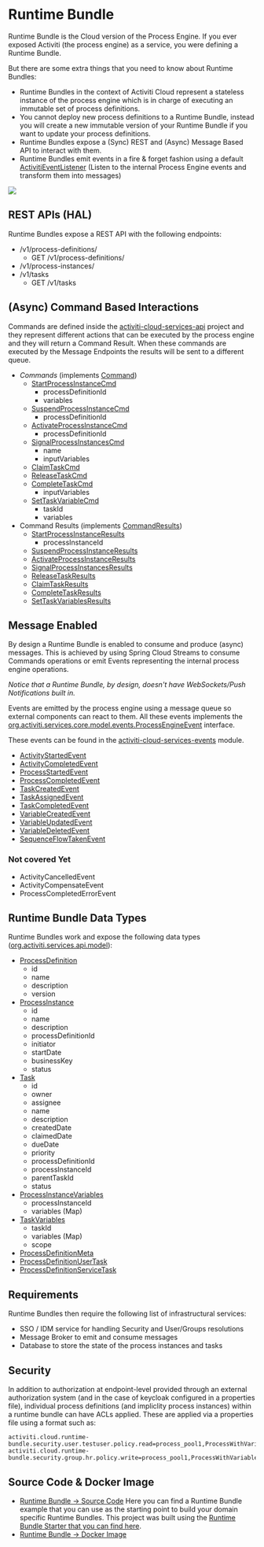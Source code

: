 # Runtime Bundle

Runtime Bundle is the Cloud version of the Process Engine.
If you ever exposed Activiti (the process engine) as a service, you were defining a Runtime Bundle.

But there are some extra things that you need to know about Runtime Bundles:
- Runtime Bundles in the context of Activiti Cloud represent a stateless instance of the process engine which is in charge of executing an immutable set of process definitions.
- You cannot deploy new process definitions to a Runtime Bundle, instead you will create a new immutable version of your Runtime Bundle if you  want to update your process definitions.
- Runtime Bundles expose a (Sync) REST and (Async) Message Based API to interact with them.
- Runtime Bundles emit events in a fire & forget fashion using a default [ActivitiEventListener](https://github.com/Activiti/activiti-cloud-runtime-bundle-service/blob/master/activiti-cloud-services-runtime-bundle/activiti-cloud-services-api/src/main/java/org/activiti/cloud/services/events/MessageProducerActivitiEventListener.java) (Listen to the internal Process Engine events and transform them into messages)

![](../../../assets/RuntimeBundle.png)

## REST APIs (HAL)
Runtime Bundles expose a REST API with the following endpoints:
- /v1/process-definitions/
  - GET /v1/process-definitions/
- /v1/process-instances/
- /v1/tasks
  - GET /v1/tasks

## (Async) Command Based Interactions
Commands are defined inside the [activiti-cloud-services-api](https://github.com/Activiti/activiti-cloud-runtime-bundle-service/tree/develop/activiti-cloud-services-runtime-bundle/activiti-cloud-services-api) project
and they represent different actions that can be executed by the process engine and they will return a Command Result. When these commands are executed by the Message Endpoints the results will be sent to a different queue.

- *Commands* (implements [Command](https://github.com/Activiti/activiti-cloud-runtime-bundle-service/blob/master/activiti-cloud-services-runtime-bundle/activiti-cloud-services-api/src/main/java/org/activiti/cloud/services/api/commands/Command.java))
  - [StartProcessInstanceCmd](https://github.com/Activiti/activiti-cloud-runtime-bundle-service/blob/master/activiti-cloud-services-runtime-bundle/activiti-cloud-services-api/src/main/java/org/activiti/cloud/services/api/commands/StartProcessInstanceCmd.java)
    - processDefinitionId
    - variables
  - [SuspendProcessInstanceCmd](https://github.com/Activiti/activiti-cloud-runtime-bundle-service/blob/master/activiti-cloud-services-runtime-bundle/activiti-cloud-services-api/src/main/java/org/activiti/cloud/services/api/commands/SuspendProcessInstanceCmd.java)
    - processDefinitionId
  - [ActivateProcessInstanceCmd](https://github.com/Activiti/activiti-cloud-runtime-bundle-service/blob/master/activiti-cloud-services-runtime-bundle/activiti-cloud-services-api/src/main/java/org/activiti/cloud/services/api/commands/ActivateProcessInstanceCmd.java)
    - processDefinitionId
  - [SignalProcessInstancesCmd](https://github.com/Activiti/activiti-cloud-runtime-bundle-service/blob/master/activiti-cloud-services-runtime-bundle/activiti-cloud-services-api/src/main/java/org/activiti/cloud/services/api/commands/SignalProcessInstancesCmd.java)
    - name
    - inputVariables
  - [ClaimTaskCmd](https://github.com/Activiti/activiti-cloud-runtime-bundle-service/blob/master/activiti-cloud-services-runtime-bundle/activiti-cloud-services-api/src/main/java/org/activiti/cloud/services/api/commands/ClaimTaskCmd.java)
  - [ReleaseTaskCmd](https://github.com/Activiti/activiti-cloud-runtime-bundle-service/blob/master/activiti-cloud-services-runtime-bundle/activiti-cloud-services-api/src/main/java/org/activiti/cloud/services/api/commands/ReleaseTaskCmd.java)
  - [CompleteTaskCmd](https://github.com/Activiti/activiti-cloud-runtime-bundle-service/blob/master/activiti-cloud-services-runtime-bundle/activiti-cloud-services-api/src/main/java/org/activiti/cloud/services/api/commands/CompleteTaskCmd.java)
    - inputVariables
  - [SetTaskVariableCmd](https://github.com/Activiti/activiti-cloud-runtime-bundle-service/blob/master/activiti-cloud-services-runtime-bundle/activiti-cloud-services-api/src/main/java/org/activiti/cloud/services/api/commands/SetTaskVariablesCmd.java)
    - taskId
    - variables
- Command Results (implements [CommandResults](https://github.com/Activiti/activiti-cloud-runtime-bundle-service/blob/master/activiti-cloud-services-runtime-bundle/activiti-cloud-services-api/src/main/java/org/activiti/cloud/services/api/commands/results/CommandResults.java))
  - [StartProcessInstanceResults](https://github.com/Activiti/activiti-cloud-runtime-bundle-service/blob/master/activiti-cloud-services-runtime-bundle/activiti-cloud-services-api/src/main/java/org/activiti/cloud/services/api/commands/results/StartProcessInstanceResults.java)
    - processInstanceId
  - [SuspendProcessInstanceResults](https://github.com/Activiti/activiti-cloud-runtime-bundle-service/blob/master/activiti-cloud-services-runtime-bundle/activiti-cloud-services-api/src/main/java/org/activiti/cloud/services/api/commands/results/SuspendProcessInstanceResults.java)
  - [ActivateProcessInstanceResults](https://github.com/Activiti/activiti-cloud-runtime-bundle-service/blob/master/activiti-cloud-services-runtime-bundle/activiti-cloud-services-api/src/main/java/org/activiti/cloud/services/api/commands/results/ActivateProcessInstanceResults.java)
  - [SignalProcessInstancesResults](https://github.com/Activiti/activiti-cloud-runtime-bundle-service/blob/master/activiti-cloud-services-runtime-bundle/activiti-cloud-services-api/src/main/java/org/activiti/cloud/services/api/commands/results/SignalProcessInstancesResults.java)
  - [ReleaseTaskResults](https://github.com/Activiti/activiti-cloud-runtime-bundle-service/blob/master/activiti-cloud-services-runtime-bundle/activiti-cloud-services-api/src/main/java/org/activiti/cloud/services/api/commands/results/ReleaseTaskResults.java)
  - [ClaimTaskResults](https://github.com/Activiti/activiti-cloud-runtime-bundle-service/blob/master/activiti-cloud-services-runtime-bundle/activiti-cloud-services-api/src/main/java/org/activiti/cloud/services/api/commands/results/ClaimTaskResults.java)
  - [CompleteTaskResults](https://github.com/Activiti/activiti-cloud-runtime-bundle-service/blob/master/activiti-cloud-services-runtime-bundle/activiti-cloud-services-api/src/main/java/org/activiti/cloud/services/api/commands/results/CompleteTaskResults.java)
  - [SetTaskVariablesResults](https://github.com/Activiti/activiti-cloud-runtime-bundle-service/blob/master/activiti-cloud-services-runtime-bundle/activiti-cloud-services-api/src/main/java/org/activiti/cloud/services/api/commands/results/SetTaskVariablesResults.java)

## Message Enabled
By design a Runtime Bundle is enabled to consume and produce (async) messages. This is achieved by
using Spring Cloud Streams to consume Commands operations or emit Events representing the internal process engine
operations.

*Notice that a Runtime Bundle, by design, doesn't have WebSockets/Push Notifications built in.*

Events are emitted by the process engine using a message queue so external components can react to them.
All these events implements the [org.activiti.services.core.model.events.ProcessEngineEvent](https://github.com/Activiti/activiti-cloud-runtime-bundle-service/blob/master//activiti-cloud-services-runtime-bundle/activiti-cloud-services-api/src/main/java/org/activiti/cloud/services/api/events/ProcessEngineEvent.java) interface.

These events can be found in the [activiti-cloud-services-events](https://github.com/Activiti/activiti-cloud-runtime-bundle-service/blob/master/activiti-cloud-services-runtime-bundle/activiti-cloud-services-events/) module.

* [ActivityStartedEvent](https://github.com/Activiti/activiti-cloud-runtime-bundle-service/blob/master/activiti-cloud-services-runtime-bundle/activiti-cloud-services-events/src/main/java/org/activiti/cloud/services/events/ActivityStartedEvent.java)
* [ActivityCompletedEvent](https://github.com/Activiti/activiti-cloud-runtime-bundle-service/blob/master/activiti-cloud-services-runtime-bundle/activiti-cloud-services-events/src/main/java/org/activiti/cloud/services/events/ActivityCompletedEvent.java)
* [ProcessStartedEvent](https://github.com/Activiti/activiti-cloud-runtime-bundle-service/blob/master/activiti-cloud-services-runtime-bundle/activiti-cloud-services-events/src/main/java/org/activiti/cloud/services/events/ProcessStartedEvent.java)
* [ProcessCompletedEvent](https://github.com/Activiti/activiti-cloud-runtime-bundle-service/blob/master/activiti-cloud-services-runtime-bundle/activiti-cloud-services-events/src/main/java/org/activiti/cloud/services/events/ProcessCompletedEvent.java)
* [TaskCreatedEvent](https://github.com/Activiti/activiti-cloud-runtime-bundle-service/blob/master/activiti-cloud-services-runtime-bundle/activiti-cloud-services-events/src/main/java/org/activiti/cloud/services/events/TaskCreatedEvent.java)
* [TaskAssignedEvent](https://github.com/Activiti/activiti-cloud-runtime-bundle-service/blob/master/activiti-cloud-services-runtime-bundle/activiti-cloud-services-events/src/main/java/org/activiti/cloud/services/events/TaskAssignedEvent.java)
* [TaskCompletedEvent](https://github.com/Activiti/activiti-cloud-runtime-bundle-service/blob/master/activiti-cloud-services-runtime-bundle/activiti-cloud-services-events/src/main/java/org/activiti/cloud/services/events/TaskCompletedEvent.java)
* [VariableCreatedEvent](https://github.com/Activiti/activiti-cloud-runtime-bundle-service/blob/master/activiti-cloud-services-runtime-bundle/activiti-cloud-services-events/src/main/java/org/activiti/cloud/services/events/VariableCreatedEvent.java)
* [VariableUpdatedEvent](https://github.com/Activiti/activiti-cloud-runtime-bundle-service/blob/master/activiti-cloud-services-runtime-bundle/activiti-cloud-services-events/src/main/java/org/activiti/cloud/services/events/VariableUpdatedEvent.java)
* [VariableDeletedEvent](https://github.com/Activiti/activiti-cloud-runtime-bundle-service/blob/master/activiti-cloud-services-runtime-bundle/activiti-cloud-services-events/src/main/java/org/activiti/cloud/services/events/VariableDeletedEvent.java)
* [SequenceFlowTakenEvent](https://github.com/Activiti/activiti-cloud-runtime-bundle-service/blob/master/activiti-cloud-services-runtime-bundle/activiti-cloud-services-api/src/main/java/org/activiti/cloud/services/events/SequenceFlowTakenEvent.java)

### Not covered Yet
* ActivityCancelledEvent
* ActivityCompensateEvent
* ProcessCompletedErrorEvent

## Runtime Bundle Data Types
Runtime Bundles work and expose the following data types ([org.activiti.services.api.model](https://github.com/Activiti/activiti-cloud-runtime-bundle-service/tree/develop/activiti-cloud-services-runtime-bundle/activiti-cloud-services-api/src/main/java/org/activiti/cloud/services/api/model)):
  - [ProcessDefinition](https://github.com/Activiti/activiti-cloud-runtime-bundle-service/blob/master/activiti-cloud-services-runtime-bundle/activiti-cloud-services-api/src/main/java/org/activiti/cloud/services/api/model/ProcessDefinition.java)
    - id
    - name
    - description
    - version
  - [ProcessInstance](https://github.com/Activiti/activiti-cloud-runtime-bundle-service/blob/master/activiti-cloud-services-runtime-bundle/activiti-cloud-services-api/src/main/java/org/activiti/cloud/services/api/model/ProcessInstance.java)
    - id
    - name
    - description
    - processDefinitionId
    - initiator
    - startDate
    - businessKey
    - status
  - [Task](https://github.com/Activiti/activiti-cloud-runtime-bundle-service/blob/master/activiti-cloud-services-runtime-bundle/activiti-cloud-services-api/src/main/java/org/activiti/cloud/services/api/model/Task.java)
    - id
    - owner
    - assignee
    - name
    - description
    - createdDate
    - claimedDate
    - dueDate
    - priority
    - processDefinitionId
    - processInstanceId
    - parentTaskId
    - status
  - [ProcessInstanceVariables](https://github.com/Activiti/activiti-cloud-runtime-bundle-service/blob/master/activiti-cloud-services-runtime-bundle/activiti-cloud-services-api/src/main/java/org/activiti/cloud/services/api/model/ProcessInstanceVariables.java)
    - processInstanceId
    - variables (Map)
  - [TaskVariables](https://github.com/Activiti/activiti-cloud-runtime-bundle-service/blob/master/activiti-cloud-services-runtime-bundle/activiti-cloud-services-api/src/main/java/org/activiti/cloud/services/api/model/TaskVariables.java)
    - taskId
    - variables (Map)
    - scope
  - [ProcessDefinitionMeta](https://github.com/Activiti/activiti-cloud-runtime-bundle-service/blob/master/activiti-cloud-services-runtime-bundle/activiti-cloud-services-api/src/main/java/org/activiti/cloud/services/api/model/ProcessDefinitionMeta.java)
  - [ProcessDefinitionUserTask](https://github.com/Activiti/activiti-cloud-runtime-bundle-service/blob/master/activiti-cloud-services-runtime-bundle/activiti-cloud-services-api/src/main/java/org/activiti/cloud/services/api/model/ProcessDefinitionUserTask.java)
  - [ProcessDefinitionServiceTask](https://github.com/Activiti/activiti-cloud-runtime-bundle-service/blob/master/activiti-cloud-services-runtime-bundle/activiti-cloud-services-api/src/main/java/org/activiti/cloud/services/api/model/ProcessDefinitionServiceTask.java)


## Requirements
Runtime Bundles then require the following list of infrastructural services:
- SSO / IDM service for handling Security and User/Groups resolutions
- Message Broker to emit and consume messages
- Database to store the state of the process instances and tasks

## Security

In addition to authorization at endpoint-level provided through an external authorization system (and in the case of keycloak configured in a properties file), individual process definitions (and impliclity process instances) within a runtime bundle can have ACLs applied. These are applied via a properties file using a format such as:

```
activiti.cloud.runtime-bundle.security.user.testuser.policy.read=process_pool1,ProcessWithVariables
activiti.cloud.runtime-bundle.security.group.hr.policy.write=process_pool1,ProcessWithVariables,SimpleProcess,ProcessWithVariables2,ProcessWithBoundarySignal
```


## Source Code & Docker Image

- [Runtime Bundle -> Source Code](https://github.com/activiti/activiti-cloud-runtime-bundle) Here you can find a Runtime Bundle example that you can use as the starting point to build your domain specific Runtime Bundles. This project was built using the [Runtime Bundle Starter that you can find here](https://github.com/Activiti/activiti-cloud-runtime-bundle-service/tree/develop/activiti-cloud-starter-runtime-bundle).
- [Runtime Bundle -> Docker Image](https://hub.docker.com/r/activiti/activiti-cloud-runtime-bundle/)
